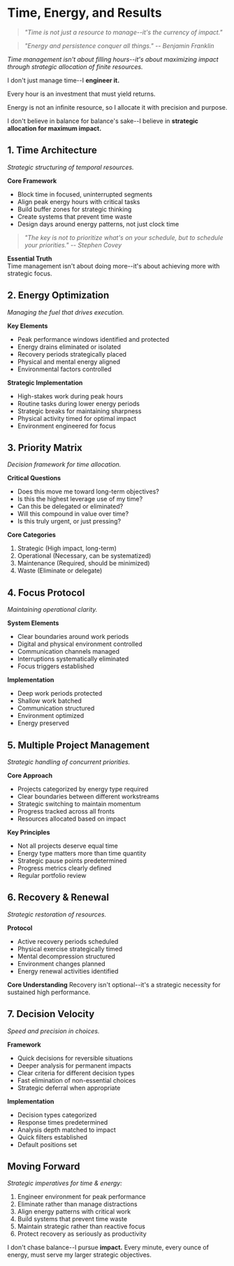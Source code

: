 # Time, Energy, and Results

> *"Time is not just a resource to manage--it's the currency of impact."*

> *"Energy and persistence conquer all things." -- Benjamin Franklin*

*Time management isn't about filling hours--it's about maximizing impact through strategic allocation of finite resources.*

I don't just manage time--I **engineer it.**

Every hour is an investment that must yield returns.

Energy is not an infinite resource, so I allocate it with precision and purpose.

I don't believe in balance for balance's sake--I believe in **strategic allocation for maximum impact.**

## 1. Time Architecture

*Strategic structuring of temporal resources.*

**Core Framework**
- Block time in focused, uninterrupted segments
- Align peak energy hours with critical tasks
- Build buffer zones for strategic thinking
- Create systems that prevent time waste
- Design days around energy patterns, not just clock time

> *"The key is not to prioritize what's on your schedule, but to schedule your priorities." -- Stephen Covey*

**Essential Truth**  
Time management isn't about doing more--it's about achieving more with strategic focus.

## 2. Energy Optimization

*Managing the fuel that drives execution.*

**Key Elements**
- Peak performance windows identified and protected
- Energy drains eliminated or isolated
- Recovery periods strategically placed
- Physical and mental energy aligned
- Environmental factors controlled

**Strategic Implementation**
- High-stakes work during peak hours
- Routine tasks during lower energy periods
- Strategic breaks for maintaining sharpness
- Physical activity timed for optimal impact
- Environment engineered for focus

## 3. Priority Matrix

*Decision framework for time allocation.*

**Critical Questions**
- Does this move me toward long-term objectives?
- Is this the highest leverage use of my time?
- Can this be delegated or eliminated?
- Will this compound in value over time?
- Is this truly urgent, or just pressing?

**Core Categories**
1. Strategic (High impact, long-term)
2. Operational (Necessary, can be systematized)
3. Maintenance (Required, should be minimized)
4. Waste (Eliminate or delegate)

## 4. Focus Protocol

*Maintaining operational clarity.*

**System Elements**
- Clear boundaries around work periods
- Digital and physical environment controlled
- Communication channels managed
- Interruptions systematically eliminated
- Focus triggers established

**Implementation**
- Deep work periods protected
- Shallow work batched
- Communication structured
- Environment optimized
- Energy preserved

## 5. Multiple Project Management

*Strategic handling of concurrent priorities.*

**Core Approach**
- Projects categorized by energy type required
- Clear boundaries between different workstreams
- Strategic switching to maintain momentum
- Progress tracked across all fronts
- Resources allocated based on impact

**Key Principles**
- Not all projects deserve equal time
- Energy type matters more than time quantity
- Strategic pause points predetermined
- Progress metrics clearly defined
- Regular portfolio review

## 6. Recovery & Renewal

*Strategic restoration of resources.*

**Protocol**
- Active recovery periods scheduled
- Physical exercise strategically timed
- Mental decompression structured
- Environment changes planned
- Energy renewal activities identified

**Core Understanding**
Recovery isn't optional--it's a strategic necessity for sustained high performance.

## 7. Decision Velocity

*Speed and precision in choices.*

**Framework**
- Quick decisions for reversible situations
- Deeper analysis for permanent impacts
- Clear criteria for different decision types
- Fast elimination of non-essential choices
- Strategic deferral when appropriate

**Implementation**
- Decision types categorized
- Response times predetermined
- Analysis depth matched to impact
- Quick filters established
- Default positions set

## Moving Forward

*Strategic imperatives for time & energy:*

1. Engineer environment for peak performance
2. Eliminate rather than manage distractions
3. Align energy patterns with critical work
4. Build systems that prevent time waste
5. Maintain strategic rather than reactive focus
6. Protect recovery as seriously as productivity

I don't chase balance--I pursue **impact.** Every minute, every ounce of energy, must serve my larger strategic objectives.
